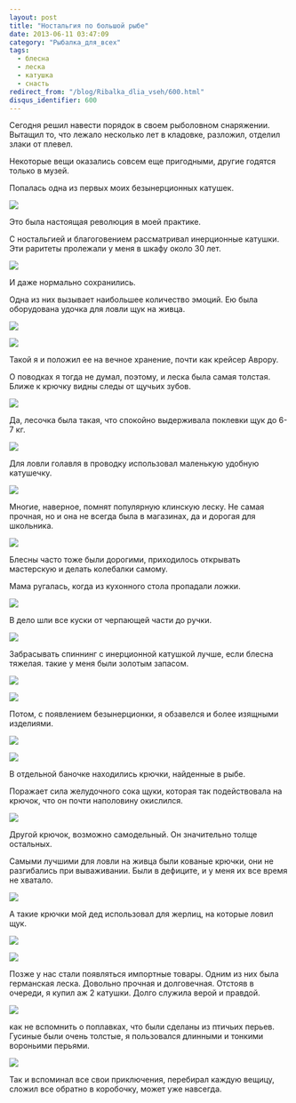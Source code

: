 ```yaml
---
layout: post
title: "Ностальгия по большой рыбе"
date: 2013-06-11 03:47:09
category: "Рыбалка_для_всех"
tags:
  - блесна
  - леска
  - катушка
  - снасть
redirect_from: "/blog/Ribalka_dlia_vseh/600.html"
disqus_identifier: 600
---
```

Сегодня решил навести порядок в своем рыболовном снаряжении. Вытащил то,
что лежало несколько лет в кладовке, разложил, отделил злаки от плевел. 

Некоторые вещи оказались совсем еще пригодными, другие годятся только в
музей.

Попалась одна из первых моих безынерционных катушек.

![](http://fishingguru.ru/uploads/images/00/00/01/2013/06/11/e9e882.jpg)

Это была настоящая революция в моей практике.

С ностальгией и благоговением рассматривал инерционные катушки. Эти
раритеты пролежали у меня в шкафу около 30 лет.

![](http://fishingguru.ru/uploads/images/00/00/01/2013/06/11/7c1d89.jpg)

И даже нормально сохранились.

Одна из них вызывает наибольшее количество эмоций. Ею была оборудована
удочка для ловли щук на живца.

![](http://fishingguru.ru/uploads/images/00/00/01/2013/06/11/4ac249.jpg)

![](http://fishingguru.ru/uploads/images/00/00/01/2013/06/11/b03719.jpg)

Такой я и положил ее на вечное хранение, почти как крейсер Аврору.

О поводках я тогда не думал, поэтому, и леска была самая толстая. Ближе
к крючку видны следы от щучьих зубов.

![](http://fishingguru.ru/uploads/images/00/00/01/2013/06/11/388528.jpg)

Да, лесочка была такая, что спокойно выдерживала поклевки щук до 6-7 кг.

![](http://fishingguru.ru/uploads/images/00/00/01/2013/06/11/d7bf7c.jpg)

Для ловли голавля в проводку использовал маленькую удобную катушечку.

![](http://fishingguru.ru/uploads/images/00/00/01/2013/06/11/321497.jpg)

Многие, наверное, помнят популярную клинскую леску. Не самая прочная, но
и она не всегда была в магазинах, да и дорогая для школьника.

![](http://fishingguru.ru/uploads/images/00/00/01/2013/06/11/0ff0a5.jpg)

Блесны часто тоже были дорогими, приходилось открывать мастерскую и
делать колебалки самому.

Мама ругалась, когда из кухонного стола пропадали ложки.

![](http://fishingguru.ru/uploads/images/00/00/01/2013/06/11/1cc58c.jpg)

В дело шли все куски от черпающей части до ручки.

![](http://fishingguru.ru/uploads/images/00/00/01/2013/06/11/24471c.jpg)

Забрасывать спиннинг с инерционной катушкой лучше, если блесна тяжелая.
такие у меня были золотым запасом.

![](http://fishingguru.ru/uploads/images/00/00/01/2013/06/11/83d025.jpg)

![](http://fishingguru.ru/uploads/images/00/00/01/2013/06/11/90cc3e.jpg)

Потом, с появлением безынерционки, я обзавелся и более изящными
изделиями.

![](http://fishingguru.ru/uploads/images/00/00/01/2013/06/11/4f182a.jpg)

![](http://fishingguru.ru/uploads/images/00/00/01/2013/06/11/ef25b1.jpg)

В отдельной баночке находились крючки, найденные в рыбе.

Поражает сила желудочного сока щуки, которая так подействовала на
крючок, что он почти наполовину окислился.

![](http://fishingguru.ru/uploads/images/00/00/01/2013/06/11/90c97b.jpg)

Другой крючок, возможно самодельный. Он значительно толще остальных.

Самыми лучшими для ловли на живца были кованые крючки, они не
разгибались при вываживании. Были в дефиците, и у меня их все время не
хватало.

![](http://fishingguru.ru/uploads/images/00/00/01/2013/06/11/a7e157.jpg)

А такие крючки мой дед использовал для жерлиц, на которые ловил щук.

![](http://fishingguru.ru/uploads/images/00/00/01/2013/06/11/6eddd5.jpg)

![](http://fishingguru.ru/uploads/images/00/00/01/2013/06/11/f7b7f6.jpg)

Позже у нас стали появляться импортные товары. Одним из них была
германская леска. Довольно прочная и долговечная. Отстояв в очереди, я
купил аж 2 катушки. Долго служила верой и правдой.

![](http://fishingguru.ru/uploads/images/00/00/01/2013/06/11/11e70b.jpg)

как не вспомнить о поплавках, что были сделаны из птичьих перьев.
Гусиные были очень толстые, я пользовался длинными и тонкими вороньими
перьями.

![](http://fishingguru.ru/uploads/images/00/00/01/2013/06/11/1c3889.jpg)

Так и вспоминал все свои приключения, перебирал каждую вещицу, сложил
все обратно в коробочку, может уже навсегда.
